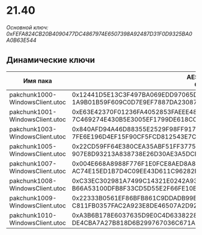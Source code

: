 # 21.40

###### Основной ключ: 0xFEFA824CB20B4090477DC4867974E6507398A92487D31F0D9325BA0A0B63E544

## Динамические ключи

| Имя пака                              | AES Ключ</br>GUID                                                                                            | HiRes Текстуры |
|-----------------------------------|---------------------------------------------------------------------------------------------------------|-------------------|
| pakchunk1000-WindowsClient.utoc   | 0x12441D5E13C3F497BA069EDD97065D9645F64B485AAFABEA50E8CC205F6775F7</br>1A9B01B59F609C0D7E9EF7887DA23087 | ❌                 |
| pakchunk1001-WindowsClient.utoc   | 0xE63E42370F01236FA4052853FAEEE4830F47C8267774EBC230604EF5649C34F4</br>7C469274E430B5E3005EF1799DE618CC | ❌                 |
| pakchunk1003-WindowsClient.utoc   | 0x840AFD94A46D88355E2529F98FF917B854C688A6132041F085EE95CD2E459D8B</br>7FE6E196D4EF15F90CF5FCD812543E7C | ❌                 |
| pakchunk1005-WindowsClient.utoc   | 0x22CD59FF64E380CEA35ABF51FF37751386E32A10E75A669EEEB8D6F94214E587</br>907E8D93213A838738E26D30AE3A5DCB | ❌                 |
| pakchunk1007-WindowsClient.utoc   | 0x004E668A8988F776F1E0FCE8AED8A88E9A936FDDBC93B71FD4FA82E983E3BF3E</br>AC74E15ED1B7D4C09EE43D611C96282F | ❌                 |
| pakchunk1008-WindowsClient.utoc   | 0xC33EC302981A7499C14321E0242A938976100111FC356A5A213F334898882548</br>B66A53100DFB8F33CD5D55E2F66FE10E | ❌                 |
| pakchunk1009-WindowsClient.utoc   | 0x22333B0561EF86BFB861C9DDADB99B4E1F7AF34D87FC25ABB37EB8C81D4C83BC</br>C811FB0357FAC2A923E8DE46507A2D92 | ❌                 |
| pakchunk1010-WindowsClient.utoc   | 0xA3B6B178E6037635D9E0C4D6338228E1744D7D01B6587F6AC0FBC148993CBC93</br>DE4CBA7A27B818D6B299767036C671A9 | ❌                 |
